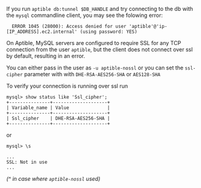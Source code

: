 If you run `aptible db:tunnel $DB_HANDLE` and try connecting to the db with the `mysql` commandline client, you may see the folowing error:

      ERROR 1045 (28000): Access denied for user 'aptible'@'ip-[IP_ADDRESS].ec2.internal' (using password: YES)

On Aptible, MySQL servers are configured to require SSL for any TCP connection from the user `aptible`, but the client does not connect over ssl by default, resulting in an error.  

You can either pass in the user as `-u aptible-nossl` or you can set the `ssl-cipher` parameter with with `DHE-RSA-AES256-SHA` or `AES128-SHA`

To verify your connection is running over ssl run

    mysql> show status like 'Ssl_cipher';
    +---------------+--------------------+
    | Variable_name | Value              |
    +---------------+--------------------+
    | Ssl_cipher    | DHE-RSA-AES256-SHA |
    +---------------+--------------------+

  or 

    mysql> \s

    ...
    SSL: Not in use
    ...

  _(^ in case where `aptible-nossl` used)_



